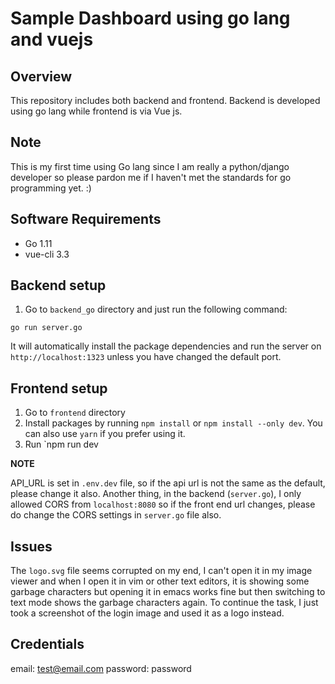 # Sample Dashboard using go lang and vuejs

## Overview

This repository includes both backend and frontend.  Backend is developed using go lang while frontend is via Vue js.

## Note

This is my first time using Go lang since I am really a python/django developer so please pardon me if I haven't met the standards for go programming yet. :)

## Software Requirements

* Go 1.11
* vue-cli 3.3

## Backend setup

1. Go to `backend_go` directory and just run the following command:

```
go run server.go
```

It will automatically install the package dependencies and run the server on `http://localhost:1323` unless you have changed the default port.

## Frontend setup

1. Go to `frontend` directory
2. Install packages by running `npm install` or `npm install --only dev`.  You can also use `yarn` if you prefer using it.
3. Run `npm run dev

**NOTE**

API_URL is set in `.env.dev` file, so if the api url is not the same as the default, please change it also.  Another thing, in the backend (`server.go`), I only allowed CORS from `localhost:8080` so if the front end url changes, please do change the CORS settings in `server.go` file also.

## Issues

The `logo.svg` file seems corrupted on my end, I can't open it in my image viewer and when I open it in vim or other text editors, it is showing some garbage characters but opening it in emacs works fine but then switching to text mode shows the garbage characters again. To continue the task, I just took a screenshot of the login image and used it as a logo instead.

## Credentials

email: test@email.com
password: password
